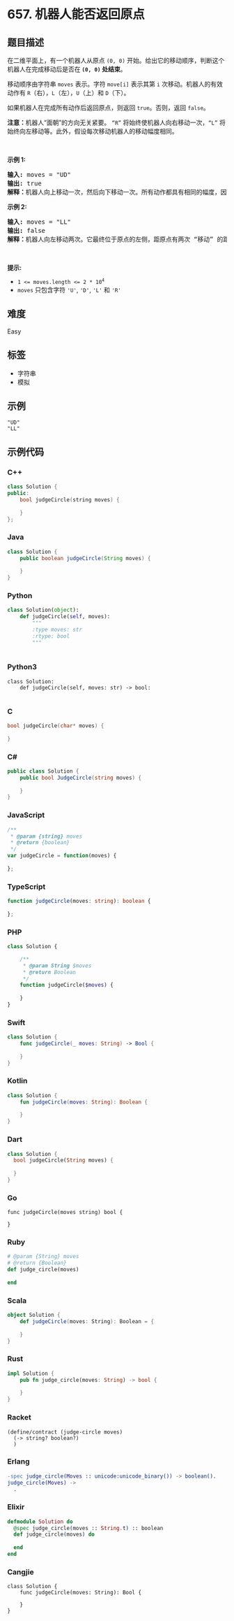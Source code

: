 # 657. 机器人能否返回原点

## 题目描述

<p>在二维平面上，有一个机器人从原点 <code>(0, 0)</code> 开始。给出它的移动顺序，判断这个机器人在完成移动后是否在<strong>&nbsp;<code>(0, 0)</code> 处结束</strong>。</p>

<p>移动顺序由字符串&nbsp;<code>moves</code>&nbsp;表示。字符 <code>move[i]</code> 表示其第 <code>i</code> 次移动。机器人的有效动作有&nbsp;<code>R</code>（右），<code>L</code>（左），<code>U</code>（上）和 <code>D</code>（下）。</p>

<p>如果机器人在完成所有动作后返回原点，则返回 <code>true</code>。否则，返回 <code>false</code>。</p>

<p><strong>注意：</strong>机器人“面朝”的方向无关紧要。 <code>“R”</code> 将始终使机器人向右移动一次，<code>“L”</code> 将始终向左移动等。此外，假设每次移动机器人的移动幅度相同。</p>

<p>&nbsp;</p>

<p><strong>示例 1:</strong></p>

<pre>
<strong>输入:</strong> moves = "UD"
<strong>输出:</strong> true
<strong>解释：</strong>机器人向上移动一次，然后向下移动一次。所有动作都具有相同的幅度，因此它最终回到它开始的原点。因此，我们返回 true。</pre>

<p><strong>示例 2:</strong></p>

<pre>
<strong>输入:</strong> moves = "LL"
<strong>输出:</strong> false
<strong>解释：</strong>机器人向左移动两次。它最终位于原点的左侧，距原点有两次 “移动” 的距离。我们返回 false，因为它在移动结束时没有返回原点。</pre>

<p>&nbsp;</p>

<p><strong>提示:</strong></p>

<ul>
	<li><code>1 &lt;= moves.length &lt;= 2 * 10<sup>4</sup></code></li>
	<li><code>moves</code>&nbsp;只包含字符&nbsp;<code>'U'</code>,&nbsp;<code>'D'</code>,&nbsp;<code>'L'</code>&nbsp;和&nbsp;<code>'R'</code></li>
</ul>


## 难度

Easy

## 标签

- 字符串
- 模拟

## 示例

```
"UD"
"LL"
```

## 示例代码

### C++

```cpp
class Solution {
public:
    bool judgeCircle(string moves) {
        
    }
};
```

### Java

```java
class Solution {
    public boolean judgeCircle(String moves) {
        
    }
}
```

### Python

```python
class Solution(object):
    def judgeCircle(self, moves):
        """
        :type moves: str
        :rtype: bool
        """
        
```

### Python3

```python3
class Solution:
    def judgeCircle(self, moves: str) -> bool:
        
```

### C

```c
bool judgeCircle(char* moves) {
    
}
```

### C#

```csharp
public class Solution {
    public bool JudgeCircle(string moves) {
        
    }
}
```

### JavaScript

```javascript
/**
 * @param {string} moves
 * @return {boolean}
 */
var judgeCircle = function(moves) {
    
};
```

### TypeScript

```typescript
function judgeCircle(moves: string): boolean {
    
};
```

### PHP

```php
class Solution {

    /**
     * @param String $moves
     * @return Boolean
     */
    function judgeCircle($moves) {
        
    }
}
```

### Swift

```swift
class Solution {
    func judgeCircle(_ moves: String) -> Bool {
        
    }
}
```

### Kotlin

```kotlin
class Solution {
    fun judgeCircle(moves: String): Boolean {
        
    }
}
```

### Dart

```dart
class Solution {
  bool judgeCircle(String moves) {
    
  }
}
```

### Go

```golang
func judgeCircle(moves string) bool {
    
}
```

### Ruby

```ruby
# @param {String} moves
# @return {Boolean}
def judge_circle(moves)
    
end
```

### Scala

```scala
object Solution {
    def judgeCircle(moves: String): Boolean = {
        
    }
}
```

### Rust

```rust
impl Solution {
    pub fn judge_circle(moves: String) -> bool {
        
    }
}
```

### Racket

```racket
(define/contract (judge-circle moves)
  (-> string? boolean?)
  )
```

### Erlang

```erlang
-spec judge_circle(Moves :: unicode:unicode_binary()) -> boolean().
judge_circle(Moves) ->
  .
```

### Elixir

```elixir
defmodule Solution do
  @spec judge_circle(moves :: String.t) :: boolean
  def judge_circle(moves) do
    
  end
end
```

### Cangjie

```cangjie
class Solution {
    func judgeCircle(moves: String): Bool {

    }
}
```

